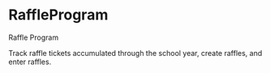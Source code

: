 # RaffleProgram
Raffle Program

Track raffle tickets accumulated through the school year, create raffles, and enter raffles.


